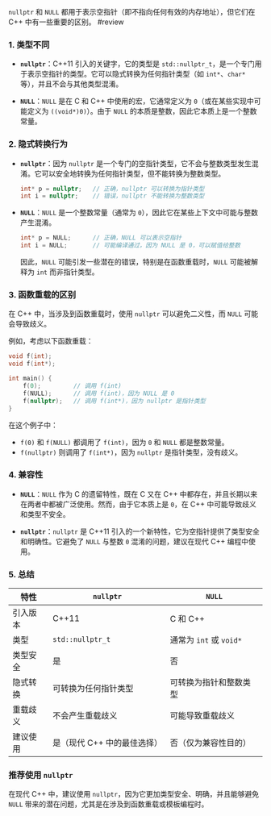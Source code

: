 `nullptr` 和 `NULL` 都用于表示空指针（即不指向任何有效的内存地址），但它们在 C++ 中有一些重要的区别。
#review 
### 1. **类型不同**

- **`nullptr`**：C++11 引入的关键字，它的类型是 `std::nullptr_t`，是一个专门用于表示空指针的类型。它可以隐式转换为任何指针类型（如 `int*`、`char*` 等），并且不会与其他类型混淆。
  
- **`NULL`**：`NULL` 是在 C 和 C++ 中使用的宏，它通常定义为 `0`（或在某些实现中可能定义为 `((void*)0)`）。由于 `NULL` 的本质是整数，因此它本质上是一个整数常量。

### 2. **隐式转换行为**

- **`nullptr`**：因为 `nullptr` 是一个专门的空指针类型，它不会与整数类型发生混淆。它可以安全地转换为任何指针类型，但不能转换为整数类型。
  
  ```cpp
  int* p = nullptr;   // 正确，nullptr 可以转换为指针类型
  int i = nullptr;    // 错误，nullptr 不能转换为整数类型
  ```

- **`NULL`**：`NULL` 是一个整数常量（通常为 `0`），因此它在某些上下文中可能与整数产生混淆。
  
  ```cpp
  int* p = NULL;      // 正确，NULL 可以表示空指针
  int i = NULL;       // 可能编译通过，因为 NULL 是 0，可以赋值给整数
  ```

  因此，`NULL` 可能引发一些潜在的错误，特别是在函数重载时，`NULL` 可能被解释为 `int` 而非指针类型。

### 3. **函数重载的区别**

在 C++ 中，当涉及到函数重载时，使用 `nullptr` 可以避免二义性，而 `NULL` 可能会导致歧义。

例如，考虑以下函数重载：

```cpp
void f(int);
void f(int*);

int main() {
    f(0);         // 调用 f(int)
    f(NULL);      // 调用 f(int)，因为 NULL 是 0
    f(nullptr);   // 调用 f(int*)，因为 nullptr 是指针类型
}
```

在这个例子中：
- `f(0)` 和 `f(NULL)` 都调用了 `f(int)`，因为 `0` 和 `NULL` 都是整数常量。
- `f(nullptr)` 则调用了 `f(int*)`，因为 `nullptr` 是指针类型，没有歧义。

### 4. **兼容性**

- **`NULL`**：`NULL` 作为 C 的遗留特性，既在 C 又在 C++ 中都存在，并且长期以来在两者中都被广泛使用。然而，由于它本质上是 `0`，在 C++ 中可能导致歧义和类型不安全。
  
- **`nullptr`**：`nullptr` 是 C++11 引入的一个新特性，它为空指针提供了类型安全和明确性。它避免了 `NULL` 与整数 `0` 混淆的问题，建议在现代 C++ 编程中使用。

### 5. **总结**

| 特性          | `nullptr`                    | `NULL`                       |
|---------------|------------------------------|------------------------------|
| 引入版本      | C++11                         | C 和 C++                     |
| 类型          | `std::nullptr_t`              | 通常为 `int` 或 `void*`       |
| 类型安全      | 是                            | 否                            |
| 隐式转换      | 可转换为任何指针类型           | 可转换为指针和整数类型         |
| 重载歧义      | 不会产生重载歧义               | 可能导致重载歧义               |
| 建议使用      | 是（现代 C++ 中的最佳选择）    | 否（仅为兼容性目的）          |

### 推荐使用 `nullptr`
在现代 C++ 中，建议使用 `nullptr`，因为它更加类型安全、明确，并且能够避免 `NULL` 带来的潜在问题，尤其是在涉及到函数重载或模板编程时。